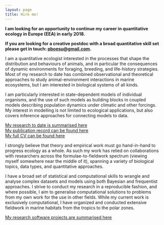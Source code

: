 ```yaml
---
layout: page
title: Hire me!
---
```


**I am looking for an opportunity to continue my career in quantitative ecology in Europe (EEA) in early 2018.** 

**If you are looking for a creative postdoc with a broad quantitative skill set please get in touch: [pboesu@gmail.com](mailto:pboesu@gmail.com).**

I am a quantitative ecologist interested in the processes that shape the distribution and behaviours of animals, and in particular the consequences of dynamic environments for foraging, breeding, and life-history strategies. 
Most of my research to date has combined observational and theoretical approaches to
study animal-environment interactions in marine ecosystems, but I am interested in biological systems of all kinds.

I am particularly interested in state-dependent models of individual organisms, and the use of such models as building blocks in coupled models describing population dynamics under climatic and other forcings. My interest in modelling is not limited to ecological applications, but also covers inference approaches for connecting models to data.  

[My research to date is summarised here](http://pboesu.github.io/research/)  
[My publication record can be found here](http://pboesu.github.io/publications/)  
[My full CV can be found here](http://pboesu.github.io/public/CV-Boersch-Supan-2017-11.pdf)

I strongly believe that theory and empirical work must go hand-in-hand to progress ecology as a whole. As such my work has relied on collaborations with researchers across the formulae-to-fieldwork spectrum (viewing myself somewhere near the middle of it), spanning a variety of biological topics, data types, and quantitative approaches. 

I have a broad set of statistical and computational skills to wrangle and analyse complex datasets and models using both Bayesian and frequentist approaches. I strive to conduct my research in a reproducible fashion, and where possible, I aim to generalise computational solutions to problems from my own work for the use in other fields. While my
current work is exclusively computational, I have organized and conducted extensive fieldwork in marine habitats from the
tropics to the polar zones.

[My research software projects are summarised here](http://pboesu.github.io/software/)

